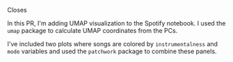 Closes <issue number>

In this PR, I'm adding UMAP visualization to the Spotify notebook. 
I used the `umap` package to calculate UMAP coordinates from the PCs.

I've included two plots where songs are colored by `instrumentalness` and `mode` variables and used the `patchwork` package to combine these panels.
